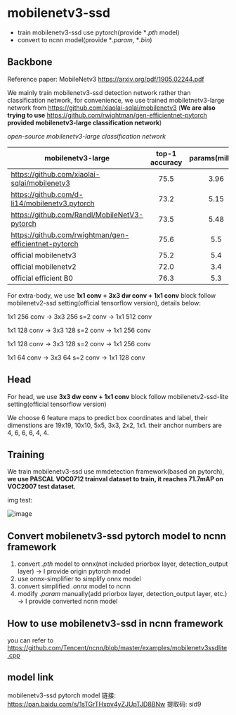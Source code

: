 # mobilenetv3-ssd 
* train mobilenetv3-ssd use pytorch(provide **.pth* model)
* convert to ncnn model(provide **.param*, **.bin*)

## Backbone
Reference paper: MobileNetv3 https://arxiv.org/pdf/1905.02244.pdf

We mainly train mobilenetv3-ssd detection network rather than classification network, for convenience, we use trained mobiletnetv3-large network from https://github.com/xiaolai-sqlai/mobilenetv3 (**We are also trying to use** https://github.com/rwightman/gen-efficientnet-pytorch **provided mobilenetv3-large classification network**)

*open-source mobilenetv3-large classification network*

| mobilenetv3-large      | top-1 accuracy    |  params(million)  | flops/Madds(million) | 
| --------   | :-----:   | :----: | :------: | 
|   https://github.com/xiaolai-sqlai/mobilenetv3  | 75.5             |       3.96            |       272               |   
|   https://github.com/d-li14/mobilenetv3.pytorch         |  73.2             |   5.15            |   246              |       
| https://github.com/Randl/MobileNetV3-pytorch      |73.5             |  5.48           |  220               |    
| https://github.com/rwightman/gen-efficientnet-pytorch | 75.6 | 5.5 | 219 | 
| official mobilenetv3 | 75.2 | 5.4 | 219 | 
| official mobilenetv2 | 72.0 | 3.4 | 300 |
| official efficient B0 | 76.3 | 5.3 | 390 | 

For extra-body, we use **1x1 conv + 3x3 dw conv + 1x1 conv** block follow mobilenetv2-ssd setting(official tensorflow version), details below:

1x1 256 conv -> 3x3 256 s=2 conv -> 1x1 512 conv

1x1 128 conv -> 3x3 128 s=2 conv -> 1x1 256 conv

1x1 128 conv -> 3x3 128 s=2 conv -> 1x1 256 conv

1x1 64  conv -> 3x3 64  s=2 conv -> 1x1 128 conv


## Head
For head, we use **3x3 dw conv + 1x1 conv** block follow mobilenetv2-ssd-lite setting(official tensorflow version)

We choose 6 feature maps to predict box coordinates and label, their dimenstions are 19x19, 10x10, 5x5, 3x3, 2x2, 1x1. their anchor numbers are 4, 6, 6, 6, 4, 4.  

## Training
We train mobilenetv3-ssd use mmdetection framework(based on pytorch), **we use PASCAL VOC0712 trainval dataset to train, it reaches 71.7mAP on VOC2007 test dataset.**

img test:

![image](https://github.com/ujsyehao/mobilenetv3-ssd/blob/master/214.jpg)


## Convert mobilenetv3-ssd pytorch model to ncnn framework 
1. convert *.pth* model to onnx(not included priorbox layer, detection_output layer) -> I provide origin pytorch model
2. use onnx-simplifier to simplify onnx model
3. convert simplified *.onnx* model to ncnn
4. modify *.param* manually(add priorbox layer, detection_output layer, etc.) -> I provide converted ncnn model

## How to use mobilenetv3-ssd in ncnn framework
you can refer to https://github.com/Tencent/ncnn/blob/master/examples/mobilenetv3ssdlite.cpp

## model link
mobilenetv3-ssd pytorch model 链接: https://pan.baidu.com/s/1sTGrTHxpv4yZJUpTJD8BNw 提取码: sid9 


